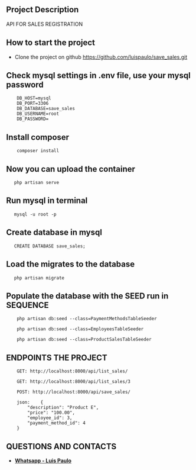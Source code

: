
## Project Description
API FOR SALES REGISTRATION

## How to start the project
- Clone the project on github
https://github.com/luispaulo/save_sales.git

## Check mysql settings in .env file, use your mysql password

```DB_CONNECTION=mysql
    DB_HOST=mysql
    DB_PORT=3306
    DB_DATABASE=save_sales
    DB_USERNAME=root
    DB_PASSWORD=
```

## Install composer
```
    composer install
```

## Now you can upload the container
```
   php artisan serve
```

## Run mysql in terminal
```
   mysql -u root -p 
```
## Create database in mysql
```
   CREATE DATABASE save_sales;
```

## Load the migrates to the database
```
   php artisan migrate
```

## Populate the database with the SEED run in SEQUENCE
```
    php artisan db:seed --class=PaymentMethodsTableSeeder

    php artisan db:seed --class=EmployeesTableSeeder   

    php artisan db:seed --class=ProductSalesTableSeeder 
```

## ENDPOINTS THE PROJECT
```
    GET: http://localhost:8000/api/list_sales/

    GET: http://localhost:8000/api/list_sales/3

    POST: http://localhost:8000/api/save_sales/

    json:    {
        "description": "Product E",
        "price": "100.00",
        "employee_id": 3,
        "payment_method_id": 4
    }
```


## QUESTIONS AND CONTACTS
- **[Whatsapp - Luis Paulo ](https://api.whatsapp.com/send?phone=5561982481004)**
